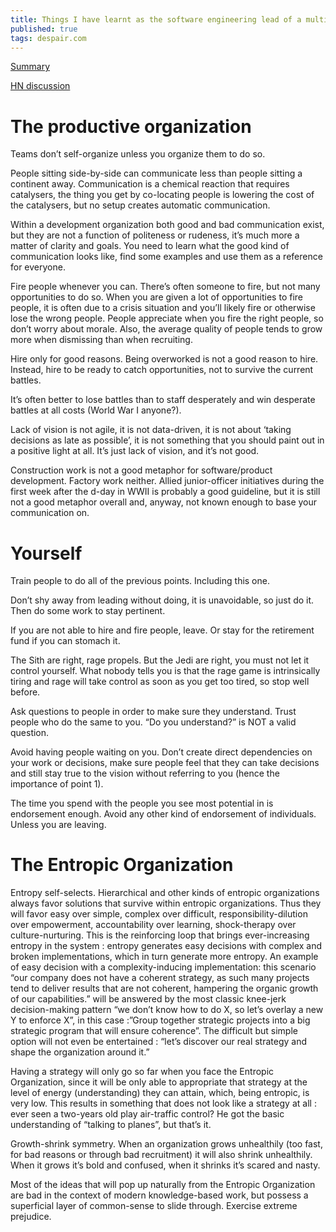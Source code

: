 ```yaml
---
title: Things I have learnt as the software engineering lead of a multinational
published: true
tags: despair.com
---
```


[Summary](https://minnenratta.wordpress.com/2017/01/25/things-i-have-learnt-as-the-software-engineering-lead-of-a-multinational/)

[HN discussion](https://news.ycombinator.com/item?id=16028429)

# The productive organization

Teams don’t self-organize unless you organize them to do so.

People sitting side-by-side can communicate less than people sitting a continent away. Communication is a chemical reaction that requires catalysers, the thing you get by co-locating people is lowering the cost of the catalysers, but no setup creates automatic communication.

Within a development organization both good and bad communication exist, but they are not a function of politeness or rudeness, it’s much more a matter of clarity and goals. You need to learn what the good kind of communication looks like, find some examples and use them as a reference for everyone.

Fire people whenever you can. There’s often someone to fire, but not many opportunities to do so. When you are given a lot of opportunities to fire people, it is often due to a crisis situation and you’ll likely fire or otherwise lose the wrong people. People appreciate when you fire the right people, so don’t worry about morale. Also, the average quality of people tends to grow more when dismissing than when recruiting.

Hire only for good reasons. Being overworked is not a good reason to hire. Instead, hire to be ready to catch opportunities, not to survive the current battles.

It’s often better to lose battles than to staff desperately and win desperate battles at all costs (World War I anyone?).

Lack of vision is not agile, it is not data-driven, it is not about ‘taking decisions as late as possible’, it is not something that you should paint out in a positive light at all. It’s just lack of vision, and it’s not good.

Construction work is not a good metaphor for software/product development. Factory work neither. Allied junior-officer initiatives during the first week after the d-day in WWII is probably a good guideline, but it is still not a good metaphor overall and, anyway, not known enough to base your communication on.

# Yourself

Train people to do all of the previous points. Including this one.

Don’t shy away from leading without doing, it is unavoidable, so just do it. Then do some work to stay pertinent.

If you are not able to hire and fire people, leave. Or stay for the retirement fund if you can stomach it.

The Sith are right, rage propels. But the Jedi are right, you must not let it control yourself. What nobody tells you is that the rage game is intrinsically tiring and rage will take control as soon as you get too tired, so stop well before.

Ask questions to people in order to make sure they understand. Trust people who do the same to you. “Do you understand?” is NOT a valid question.

Avoid having people waiting on you. Don’t create direct dependencies on your work or decisions, make sure people feel that they can take decisions and still stay true to the vision without referring to you (hence the importance of point 1).

The time you spend with the people you see most potential in is endorsement enough. Avoid any other kind of endorsement of individuals. Unless you are leaving.

# The Entropic Organization

Entropy self-selects. Hierarchical  and other kinds of entropic organizations always favor solutions that survive within entropic organizations. Thus they will favor easy over simple, complex over difficult, responsibility-dilution over empowerment, accountability over learning, shock-therapy over culture-nurturing. This is the reinforcing loop that brings ever-increasing entropy in the system : entropy generates easy decisions with complex and broken implementations, which in turn generate more entropy. An example of easy decision with a complexity-inducing implementation: this scenario “our company does not have a coherent strategy, as such many projects tend to deliver results that are not coherent, hampering the organic growth of our capabilities.” will be answered by the most classic knee-jerk decision-making pattern “we don’t know how to do X, so let’s overlay a new Y to enforce X”, in this case :”Group together strategic projects into a big strategic program that will ensure coherence”. The difficult but simple option will not even be entertained : “let’s discover our real strategy and shape the organization around it.”

Having a strategy will only go so far when you face the Entropic Organization, since it will be only able to appropriate that strategy at the level of energy (understanding) they can attain, which, being entropic, is very low. This results in something that does not look like a strategy at all : ever seen a two-years old play air-traffic control? He got the basic understanding of “talking to planes”, but that’s it.

Growth-shrink symmetry. When an organization grows unhealthily (too fast, for bad reasons or through bad recruitment) it will also shrink unhealthily. When it grows it’s bold and confused, when it shrinks it’s scared and nasty.

Most of the ideas that will pop up naturally from the Entropic Organization are bad in the context of modern knowledge-based work, but possess a superficial layer of common-sense to slide through. Exercise extreme prejudice.
